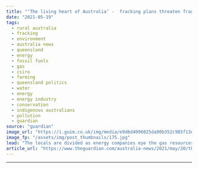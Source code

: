 ```yaml
---
title: "‘The living heart of Australia’ -  fracking plans threaten fragile channel country"
date: "2021-05-19"
tags: 
  - rural australia
  - fracking
  - environment
  - australia news
  - queensland
  - energy
  - fossil fuels
  - gas
  - csiro
  - farming
  - queensland politics
  - water
  - energy
  - energy industry
  - conservation
  - indigenous australians
  - pollution
  - guardian
source: "guardian"
image_url: "https://i.guim.co.uk/img/media/e9d6d4096025da90b352c985f13ef939de4e37ec/0_182_4500_2700/master/4500.jpg?width=460&quality=85&auto=format&fit=max&s=6168744c08af14babf40036ad1f9abc7"
image_fp: "/assets/img/post_thumbnails/175.jpg"
lead: "The locals are divided as energy companies eye the gas resources buried kilometres below the sensitive Queensland floodplain regionRead more of our Modern Outback series hereSign up for email notifications from our Modern Outback seriesDude Kidd’s ut..."
article_url: "https://www.theguardian.com/australia-news/2021/may/20/the-living-heart-of-australia-fracking-plans-threaten-fragile-channel-country"
---
```


---
